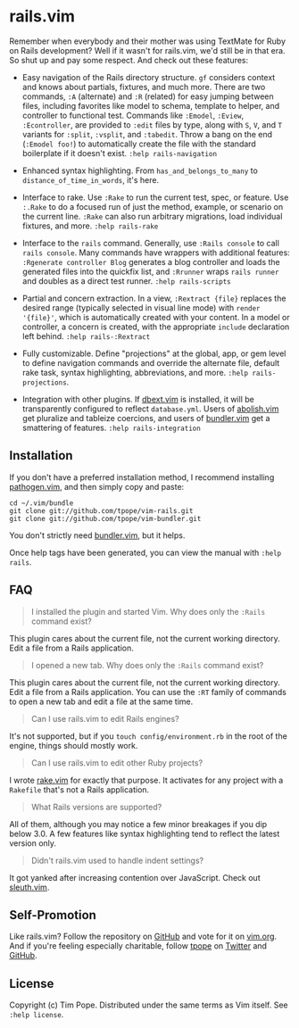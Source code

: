 # rails.vim

Remember when everybody and their mother was using TextMate for Ruby on
Rails development?  Well if it wasn't for rails.vim, we'd still be in
that era.  So shut up and pay some respect.  And check out these
features:

* Easy navigation of the Rails directory structure.  `gf` considers
  context and knows about partials, fixtures, and much more.  There are
  two commands, `:A` (alternate) and `:R` (related) for easy jumping
  between files, including favorites like model to schema, template to
  helper, and controller to functional test.  Commands like `:Emodel`,
  `:Eview`, `:Econtroller`, are provided to `:edit` files by type, along
  with `S`, `V`, and `T` variants for `:split`, `:vsplit`, and
  `:tabedit`.  Throw a bang on the end (`:Emodel foo!`) to automatically
  create the file with the standard boilerplate if it doesn't exist.
  `:help rails-navigation`

* Enhanced syntax highlighting.  From `has_and_belongs_to_many` to
  `distance_of_time_in_words`, it's here.

* Interface to rake.  Use `:Rake` to run the current test, spec, or
  feature.  Use `:.Rake` to do a focused run of just the method,
  example, or scenario on the current line.  `:Rake` can also run
  arbitrary migrations, load individual fixtures, and more.
  `:help rails-rake`

* Interface to the `rails` command.  Generally, use `:Rails console` to
  call `rails console`.  Many commands have wrappers with additional features:
  `:Rgenerate controller Blog` generates a blog controller and loads the
  generated files into the quickfix list, and `:Rrunner` wraps `rails runner`
  and doubles as a direct test runner.  `:help rails-scripts`

* Partial and concern extraction.  In a view, `:Rextract {file}`
  replaces the desired range (typically selected in visual line mode)
  with `render '{file}'`, which is automatically created with your
  content.  In a model or controller, a concern is created, with the
  appropriate `include` declaration left behind.
  `:help rails-:Rextract`

* Fully customizable. Define "projections" at the global, app, or gem
  level to define navigation commands and override the alternate file,
  default rake task, syntax highlighting, abbreviations, and more.
  `:help rails-projections`.

* Integration with other plugins.  If
  [dbext.vim](http://www.vim.org/scripts/script.php?script_id=356) is
  installed, it will be transparently configured to reflect
  `database.yml`.  Users of
  [abolish.vim](https://github.com/tpope/vim-abolish) get pluralize and
  tableize coercions, and users of
  [bundler.vim](https://github.com/tpope/vim-bundler) get a smattering of
  features.  `:help rails-integration`

## Installation

If you don't have a preferred installation method, I recommend
installing [pathogen.vim](https://github.com/tpope/vim-pathogen), and
then simply copy and paste:

    cd ~/.vim/bundle
    git clone git://github.com/tpope/vim-rails.git
    git clone git://github.com/tpope/vim-bundler.git

You don't strictly need [bundler.vim][], but it helps.

Once help tags have been generated, you can view the manual with
`:help rails`.

[bundler.vim]: https://github.com/tpope/vim-bundler

## FAQ

> I installed the plugin and started Vim.  Why does only the `:Rails`
> command exist?

This plugin cares about the current file, not the current working
directory.  Edit a file from a Rails application.

> I opened a new tab.  Why does only the `:Rails` command exist?

This plugin cares about the current file, not the current working
directory.  Edit a file from a Rails application.  You can use the `:RT`
family of commands to open a new tab and edit a file at the same time.

> Can I use rails.vim to edit Rails engines?

It's not supported, but if you `touch config/environment.rb` in the root
of the engine, things should mostly work.

> Can I use rails.vim to edit other Ruby projects?

I wrote [rake.vim](https://github.com/tpope/vim-rake) for exactly that
purpose.  It activates for any project with a `Rakefile` that's not a
Rails application.

> What Rails versions are supported?

All of them, although you may notice a few minor breakages if you dip below
3.0.  A few features like syntax highlighting tend to reflect the latest
version only.

> Didn't rails.vim used to handle indent settings?

It got yanked after increasing contention over JavaScript.  Check out
[sleuth.vim](https://github.com/tpope/vim-sleuth).

## Self-Promotion

Like rails.vim? Follow the repository on
[GitHub](https://github.com/tpope/vim-rails) and vote for it on
[vim.org](http://www.vim.org/scripts/script.php?script_id=1567).  And if
you're feeling especially charitable, follow [tpope](http://tpo.pe/) on
[Twitter](http://twitter.com/tpope) and
[GitHub](https://github.com/tpope).

## License

Copyright (c) Tim Pope.  Distributed under the same terms as Vim itself.
See `:help license`.
